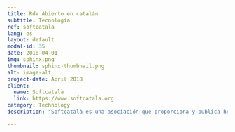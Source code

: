```yaml
---
title: RdV Abierto en catalán
subtitle: Tecnología
ref: softcatala
lang: es
layout: default
modal-id: 35
date: 2018-04-01
img: sphinx.png
thumbnail: sphinx-thumbnail.png
alt: image-alt
project-date: April 2018
client:
  name: Softcatalà
  link: https://www.softcatala.org 
category: Technology
description: "Softcatalà es una asociación que proporciona y publica herramientas informáticas abiertas para catalanoparlantes y querían tener un sistema de reconocimiento de voz (RdV) abierto destinados a desarrolladores, makers y posiblemente por proveedores tecnológicos que querrán integrar catalán en sus servicios. Para construir una versión inicial de RdV en catalán, construimos un corpus de grabaciones con su transcripción, aprovechando los videos subtitulados públicamente disponibles de la televisión catalana. Luego con la tecnología CMUSphinx entrenamos los modelos de RdV. Cerramos esta fase de desarrollo con la publicación de los modelos de RdV y los escripts necesarios para compilarlos en <a href='https://github.com/collectivat/cmusphinx-models'>github</a> para el uso de la comunidad."

---
```

